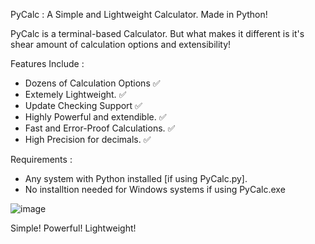 PyCalc : A Simple and Lightweight Calculator. Made in Python!

PyCalc is a terminal-based Calculator. But what makes it different is it's shear amount of calculation options and extensibility!

Features Include :

- Dozens of Calculation Options ✅
- Extemely Lightweight. ✅
- Update Checking Support ✅
- Highly Powerful and extendible. ✅
- Fast and Error-Proof Calculations. ✅
- High Precision for decimals. ✅

Requirements :

- Any system with Python installed [if using PyCalc.py].
- No installtion needed for Windows systems if using PyCalc.exe

![image](https://github.com/user-attachments/assets/64817535-fbf5-414d-b5f4-ebb8b8d3fadc)

Simple! Powerful! Lightweight!
